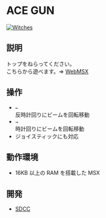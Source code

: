 # ACE GUN

[![Witches](http://img.youtube.com/vi/vg1U_d00HHg/0.jpg)](https://www.youtube.com/watch?v=vg1U_d00HHg)

## 説明
トップをねらってください。<br>
こちらから遊べます。⇒  [WebMSX](http://webmsx.org/?MACHINE=MSX1J&ROM=https://github.com/CoBinee/acegun-msx/raw/main/rom/ACEGUN.ROM)

## 操作
- `←`<br>反時計回りにビームを回転移動
- `→`<br>時計回りにビームを回転移動
- ジョイスティックにも対応

## 動作環境
- 16KB 以上の RAM を搭載した MSX

## 開発
- [SDCC](https://sdcc.sourceforge.net)
